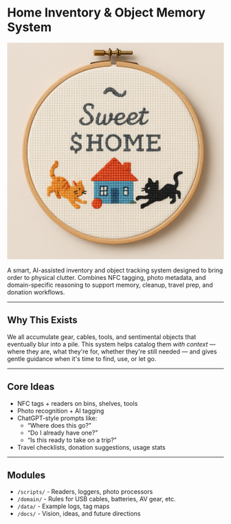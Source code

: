 # Home Inventory & Object Memory System

![Cross-stitched $HOME](docs/crossstitch.png)


A smart, AI-assisted inventory and object tracking system designed to bring order to physical clutter. Combines NFC tagging, photo metadata, and domain-specific reasoning to support memory, cleanup, travel prep, and donation workflows.

---

## Why This Exists

We all accumulate gear, cables, tools, and sentimental objects that eventually blur into a pile. This system helps catalog them *with context* — where they are, what they're for, whether they're still needed — and gives gentle guidance when it's time to find, use, or let go.

---

## Core Ideas

- NFC tags + readers on bins, shelves, tools
- Photo recognition + AI tagging
- ChatGPT-style prompts like:
  - “Where does this go?”
  - “Do I already have one?”
  - “Is this ready to take on a trip?”
- Travel checklists, donation suggestions, usage stats

---

## Modules

- `/scripts/` - Readers, loggers, photo processors
- `/domain/` - Rules for USB cables, batteries, AV gear, etc.
- `/data/` - Example logs, tag maps
- `/docs/` - Vision, ideas, and future directions
